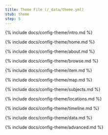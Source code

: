 ```yaml
---
title: Theme File (/_data/theme.yml)
stub: theme
step: 5
---
```


{% include docs/config-theme/intro.md %}

{% include docs/config-theme/home.md %}

{% include docs/config-theme/about.md %}

{% include docs/config-theme/browse.md %}

{% include docs/config-theme/item.md %}

{% include docs/config-theme/map.md %}

{% include docs/config-theme/subjects.md %}

{% include docs/config-theme/locations.md %}

{% include docs/config-theme/timeline.md %}

{% include docs/config-theme/data.md %}

{% include docs/config-theme/advanced.md %}
